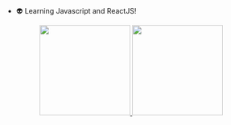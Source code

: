 ### <Hello message='Welcome to my profile!' />

- 👽 Learning Javascript and ReactJS!

<div align="center">
  <a href="https://github.com/gabriellima2">
  <img height="180em" src="https://github-readme-stats.vercel.app/api?username=gabriellima2&show_icons=true&theme=aura&include_all_commits=true"/>
  <img height="180em" src="https://github-readme-stats.vercel.app/api/top-langs/?username=gabriellima2&layout=compact&langs_count=7&theme=aura"/>
</div>
